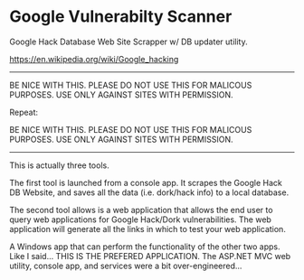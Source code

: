 # Google Vulnerabilty Scanner
Google Hack Database Web Site Scrapper w/ DB updater utility. 

https://en.wikipedia.org/wiki/Google_hacking

---------------------

BE NICE WITH THIS. PLEASE DO NOT USE THIS FOR MALICOUS PURPOSES. USE ONLY AGAINST SITES WITH PERMISSION.

Repeat:

BE NICE WITH THIS. PLEASE DO NOT USE THIS FOR MALICOUS PURPOSES. USE ONLY AGAINST SITES WITH PERMISSION.

---------------------

This is actually three tools.

The first tool is launched from a console app. It scrapes the Google Hack DB Website, and saves all the data (i.e. dork/hack info) to a local database.

The second tool allows is a web application that allows the end user to query web applications for Google Hack/Dork vulnerabilities. The web application will generate all the links in which to test your web application.

A Windows app that can perform the functionality of the other two apps. Like I said... THIS IS THE PREFERED APPLICATION. The ASP.NET MVC web utility, console app, and services were a bit over-engineered...

